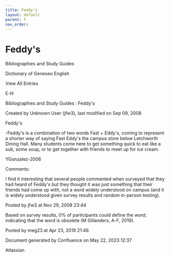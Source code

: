 ```yaml
---
title: Feddy's
layout: default
parent: F
nav_order:
---
```


# Feddy's

Bibliographies and Study Guides

Dictionary of Geneseo English

View All Entries

E-H

Bibliographies and Study Guides : Feddy's

Created by  Unknown User (jfw3), last modified on Sep 09, 2008

Feddy's

-Feddy's is a combination of two words Fast + Eddy's, coming to represent a shorter way of saying Fast Eddy's the campus store below Letchworth Dining Hall. Many students come here to get something quick to eat like a sub, some soup, or to get together with friends to meet up for ice cream.

YGonzalez-2006

Comments:

I find it interesting that several people commented when surveyed that they had heard of Feddy's but they thought it was just something that their friends had come up with, not a word widely understood on campus (and it is widely understood given survey results and random in-person testing).

Posted by jfw3 at Nov 29, 2008 23:44

Based on survey results, 0% of participants could define the word; indicating that the word is obsolete (M Gillanders, A-F, 2019).

Posted by meg23 at Apr 23, 2019 21:46

Document generated by Confluence on May 22, 2023 12:37

Atlassian

